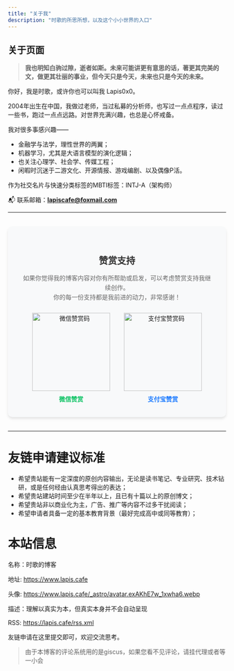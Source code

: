 ```yaml
---
title: "关于我"
description: "时歌的所思所想，以及这个小小世界的入口"
---
```


## **关于页面**

> **我也明知白驹过隙，逝者如斯。未来可能讲更有意思的话，著更其完美的文，做更其壮丽的事业，但今天只是今天，未来也只是今天的未来。**

你好，我是时歌，或许你也可以叫我 Lapis0x0。

2004年出生在中国，我做过老师，当过私募的分析师，也写过一点点程序，读过一些书，跑过一点点远路。对世界充满兴趣，也总是心怀戒备。

我对很多事感兴趣——

- 金融学与法学，理性世界的两翼；
- 机器学习，尤其是大语言模型的演化逻辑；
- 也关注心理学、社会学、传媒工程；
- 闲暇时沉迷于二游文化、开源情报、游戏编剧、以及偶像P活。

作为社交名片与快速分类标签的MBTI标签：INTJ-A（架构师）

📬 联系邮箱：[**lapiscafe@foxmail.com**](mailto:lapiscafe@foxmail.com)

---

<div class="appreciation-container" style="text-align: center; margin: 2rem auto; padding: 2rem; border-radius: 10px; background-color: #f8f9fa; max-width: 650px; box-shadow: 0 4px 6px rgba(0,0,0,0.1);">
  <h2 style="color: #333; margin-bottom: 1rem;">赞赏支持</h2>
  <p style="color: #666; margin-bottom: 1.5rem; line-height: 1.6;">
    如果你觉得我的博客内容对你有所帮助或启发，可以考虑赞赏支持我继续创作。<br>
    你的每一份支持都是我前进的动力，非常感谢！
  </p>
  <div class="qrcode-container" style="display: flex; justify-content: center; gap: 2rem; flex-wrap: wrap;">
    <div class="qrcode-item" style="text-align: center;">
      <div style="margin-bottom: 0.5rem;">
        <!-- 替换为你的微信赞赏码图片链接 -->
        <img src="/images/vote/weixin.jpg" alt="微信赞赏码" style="width: 180px; height: 180px;">
      </div>
      <p style="margin: 0; color: #07c160; font-weight: bold;">微信赞赏</p>
    </div>
    <div class="qrcode-item" style="text-align: center;">
      <div style="margin-bottom: 0.5rem;">
        <!-- 替换为你的支付宝赞赏码图片链接 -->
        <img src="/images/vote/zhifubao.jpg" alt="支付宝赞赏码" style="width: 180px; height: 180px;">
      </div>
      <p style="margin: 0; color: #1677ff; font-weight: bold;">支付宝赞赏</p>
    </div>
  </div>
</div>

---

# 友链申请建议标准

- 希望贵站能有一定深度的原创内容输出，无论是读书笔记、专业研究、技术钻研，或是任何经由认真思考得出的表达；
- 希望贵站建站时间至少在半年以上，且已有十篇以上的原创博文；
- 希望贵站非以商业化为主，广告、推广等内容不过多干扰阅读；
- 希望申请者具备一定的基本教育背景（最好完成高中或同等教育）；

# 本站信息

名称：时歌的博客

地址: https://www.lapis.cafe

头像: https://www.lapis.cafe/_astro/avatar.exAKhE7w_1xwha6.webp

描述：理解以真实为本，但真实本身并不会自动呈现

RSS: https://lapis.cafe/rss.xml

友链申请在这里提交即可，欢迎交流思考。
> 由于本博客的评论系统用的是giscus，如果您看不见评论，请挂代理或者等一小会